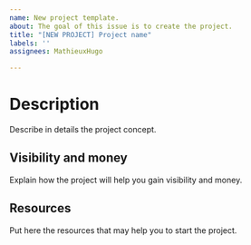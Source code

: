 ```yaml
---
name: New project template.
about: The goal of this issue is to create the project.
title: "[NEW PROJECT] Project name"
labels: ''
assignees: MathieuxHugo

---
```


# Description
Describe in details the project concept.

## Visibility and money
Explain how the project will help you gain visibility and money.

## Resources
Put here the resources that may help you to start the project.
